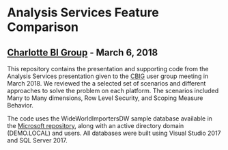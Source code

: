 # Analysis Services Feature Comparison
## [Charlotte BI Group](http://www.charbigroup.com) - March 6, 2018

This repository contains the presentation and supporting code from the Analysis Services presentation given to the [CBIG](http://www.charbigroup.com) user group meeting in March 2018.  We reviewed the a selected set of scenarios and different approaches to solve the problem on each platform.  The scenarios included Many to Many dimensions, Row Level Security, and Scoping Measure Behavior.

The code uses the WideWorldImportersDW sample database available in the [Microsoft repository](https://github.com/Microsoft/sql-server-samples), along with an active directory domain (DEMO.LOCAL) and users.  All databases were built using Visual Studio 2017 and SQL Server 2017.
